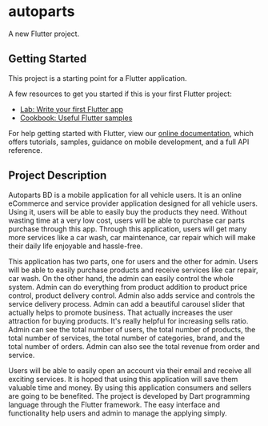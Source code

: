 # autoparts

A new Flutter project.

## Getting Started

This project is a starting point for a Flutter application.

A few resources to get you started if this is your first Flutter project:

- [Lab: Write your first Flutter app](https://flutter.dev/docs/get-started/codelab)
- [Cookbook: Useful Flutter samples](https://flutter.dev/docs/cookbook)

For help getting started with Flutter, view our
[online documentation](https://flutter.dev/docs), which offers tutorials,
samples, guidance on mobile development, and a full API reference.

## Project Description

Autoparts BD is a mobile application for all vehicle users. It is an online eCommerce and service provider application designed for all vehicle users. Using it, users will be able to easily buy the products they need. Without wasting time at a very low cost, users will be able to purchase car parts purchase through this app. Through this application, users will get many more services like a car wash, car maintenance, car repair which will make their daily life enjoyable and hassle-free.

This application has two parts, one for users and the other for admin. Users will be able to easily purchase products and receive services like car repair, car wash.
On the other hand, the admin can easily control the whole system. Admin can do everything from product addition to product price control, product delivery control. Admin also adds service and controls the service delivery process. Admin can add a beautiful carousel slider that actually helps to promote business. That actually increases the user attraction for buying products. It's really helpful for increasing sells ratio. Admin can see the total number of users, the total number of products, the total number of services, the total number of categories, brand, and the total number of orders. Admin can also see the total revenue from order and service.

Users will be able to easily open an account via their email and receive all exciting services. It is hoped that using this application will save them valuable time and money. By using this application consumers and sellers are going to be benefited.
The project is developed by Dart programming language through the Flutter framework. The easy interface and functionality help users and admin to manage the applying simply.

